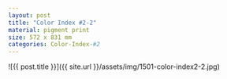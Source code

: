 ```yaml
---
layout: post
title: "Color Index #2-2"
material: pigment print
size: 572 x 831 mm
categories: Color-Index-#2
---
```


![{{ post.title }}]({{ site.url }}/assets/img/1501-color-index2-2.jpg)
